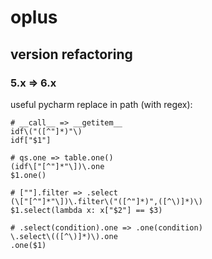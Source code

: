 # oplus

## version refactoring

### 5.x => 6.x

useful pycharm replace in path (with regex):

    # __call__ => __getitem__
    idf\("([^"]*)"\)
    idf["$1"]
    
    # qs.one => table.one()
    (idf\["[^"]*"\])\.one
    $1.one()
    
    # [""].filter => .select
    (\["[^"]*"\])\.filter\("([^"]*)",([^\)]*)\)
    $1.select(lambda x: x["$2"] == $3)
    
    # .select(condition).one => .one(condition)
    \.select\(([^\)]*)\).one
    .one($1)
